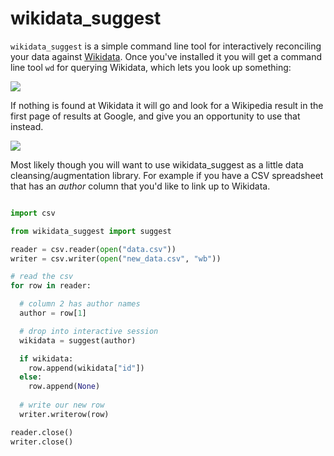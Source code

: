 # wikidata_suggest

`wikidata_suggest` is a simple command line tool for interactively reconciling 
your data against [Wikidata](https://wikidata.org). Once you've installed it
you will get a command line tool `wd` for querying Wikidata, which lets you 
look up something:

![](http://edsu.github.io/wikidata_suggest/images/screenshot1.png)

If nothing is found at Wikidata it will go and look for a Wikipedia result in
the first page of results at Google, and give you an opportunity to use that
instead.

![](http://edsu.github.io/wikidata_suggest/images/screenshot2.png)

Most likely though you will want to use wikidata_suggest as a little data
cleansing/augmentation library. For example if you have a CSV spreadsheet 
that has an *author* column that you'd like to link up to Wikidata.

```python

import csv

from wikidata_suggest import suggest

reader = csv.reader(open("data.csv"))
writer = csv.writer(open("new_data.csv", "wb"))

# read the csv 
for row in reader:

  # column 2 has author names
  author = row[1]

  # drop into interactive session
  wikidata = suggest(author)

  if wikidata:
    row.append(wikidata["id"])
  else:
    row.append(None)
  
  # write our new row 
  writer.writerow(row)

reader.close()
writer.close()
```


